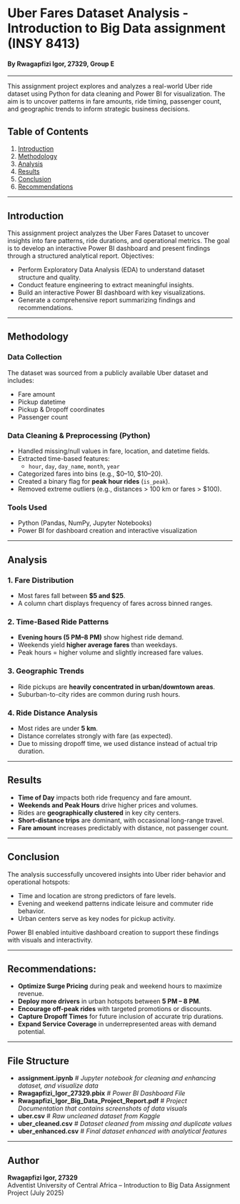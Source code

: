 # Uber Fares Dataset Analysis - Introduction to Big Data assignment (INSY 8413)

#### By Rwagapfizi Igor, 27329, Group E

---

This assignment project explores and analyzes a real-world Uber ride dataset using Python for data cleaning and Power BI for visualization. The aim is to uncover patterns in fare amounts, ride timing, passenger count, and geographic trends to inform strategic business decisions.

## Table of Contents

1. [Introduction](#introduction)
2. [Methodology](#methodology)
3. [Analysis](#analysis)
4. [Results](#results)
5. [Conclusion](#conclusion)
6. [Recommendations](#recommendations)

---

## Introduction

This assignment project analyzes the Uber Fares Dataset to uncover insights into fare patterns, ride durations, and operational metrics. The goal is to develop an interactive Power BI dashboard and present findings through a structured analytical report.
Objectives:

- Perform Exploratory Data Analysis (EDA) to understand dataset structure and quality.
- Conduct feature engineering to extract meaningful insights.
- Build an interactive Power BI dashboard with key visualizations.
- Generate a comprehensive report summarizing findings and recommendations.

---

## Methodology

### Data Collection

The dataset was sourced from a publicly available Uber dataset and includes:

- Fare amount
- Pickup datetime
- Pickup & Dropoff coordinates
- Passenger count

### Data Cleaning & Preprocessing (Python)

- Handled missing/null values in fare, location, and datetime fields.
- Extracted time-based features:
  - `hour`, `day`, `day_name`, `month`, `year`
- Categorized fares into bins (e.g., \$0–10, \$10–20).
- Created a binary flag for **peak hour rides** (`is_peak`).
- Removed extreme outliers (e.g., distances > 100 km or fares > \$100).

### Tools Used

- Python (Pandas, NumPy, Jupyter Notebooks)
- Power BI for dashboard creation and interactive visualization

---

## Analysis

### 1. Fare Distribution

- Most fares fall between **\$5 and \$25**.
- A column chart displays frequency of fares across binned ranges.

### 2. Time-Based Ride Patterns

- **Evening hours (5 PM–8 PM)** show highest ride demand.
- Weekends yield **higher average fares** than weekdays.
- Peak hours = higher volume and slightly increased fare values.

### 3. Geographic Trends

- Ride pickups are **heavily concentrated in urban/downtown areas**.
- Suburban-to-city rides are common during rush hours.

### 4. Ride Distance Analysis

- Most rides are under **5 km**.
- Distance correlates strongly with fare (as expected).
- Due to missing dropoff time, we used distance instead of actual trip duration.

---

## Results

- **Time of Day** impacts both ride frequency and fare amount.
- **Weekends and Peak Hours** drive higher prices and volumes.
- Rides are **geographically clustered** in key city centers.
- **Short-distance trips** are dominant, with occasional long-range travel.
- **Fare amount** increases predictably with distance, not passenger count.

---

## Conclusion

The analysis successfully uncovered insights into Uber rider behavior and operational hotspots:

- Time and location are strong predictors of fare levels.
- Evening and weekend patterns indicate leisure and commuter ride behavior.
- Urban centers serve as key nodes for pickup activity.

Power BI enabled intuitive dashboard creation to support these findings with visuals and interactivity.

---

## Recommendations:

- **Optimize Surge Pricing** during peak and weekend hours to maximize revenue.
- **Deploy more drivers** in urban hotspots between **5 PM – 8 PM**.
- **Encourage off-peak rides** with targeted promotions or discounts.
- **Capture Dropoff Times** for future inclusion of accurate trip durations.
- **Expand Service Coverage** in underrepresented areas with demand potential.

---

## File Structure

- **assignment.ipynb** # *Jupyter notebook for cleaning and enhancing dataset, and visualize data*
- **Rwagapfizi_Igor_27329.pbix** # *Power BI Dashboard File*
- **Rwagapfizi_Igor_Big_Data_Project_Report.pdf** # *Project Documentation that contains screenshots of data visuals*
- **uber.csv** # *Raw uncleaned dataset from Kaggle*
- **uber_cleaned.csv** # *Dataset cleaned from missing and duplicate values*
- **uber_enhanced.csv** # *Final dataset enhanced with analytical features*

---

## Author

**Rwagapfizi Igor, 27329**  
Adventist University of Central Africa – Introduction to Big Data Assignment Project (July 2025)

